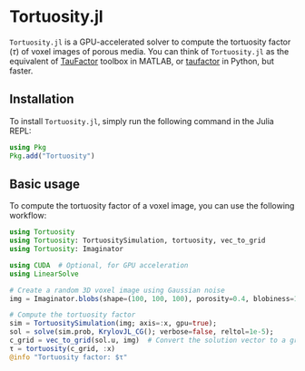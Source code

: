 # Tortuosity.jl

`Tortuosity.jl` is a GPU-accelerated solver to compute the tortuosity factor ($\tau$) of voxel images of porous media. You can think of `Tortuosity.jl` as the equivalent of [TauFactor](https://www.mathworks.com/matlabcentral/fileexchange/57956-taufactor) toolbox in MATLAB, or [taufactor](https://github.com/tldr-group/taufactor) in Python, but faster.

## Installation

To install `Tortuosity.jl`, simply run the following command in the Julia REPL:

```julia
using Pkg
Pkg.add("Tortuosity")
```

## Basic usage

To compute the tortuosity factor of a voxel image, you can use the following workflow:

```julia
using Tortuosity
using Tortuosity: TortuositySimulation, tortuosity, vec_to_grid
using Tortuosity: Imaginator

using CUDA  # Optional, for GPU acceleration
using LinearSolve

# Create a random 3D voxel image using Gaussian noise
img = Imaginator.blobs(shape=(100, 100, 100), porosity=0.4, blobiness=1.5)

# Compute the tortuosity factor
sim = TortuositySimulation(img; axis=:x, gpu=true);
sol = solve(sim.prob, KrylovJL_CG(); verbose=false, reltol=1e-5);
c_grid = vec_to_grid(sol.u, img)  # Convert the solution vector to a grid
τ = tortuosity(c_grid, :x)
@info "Tortuosity factor: $τ"
```
